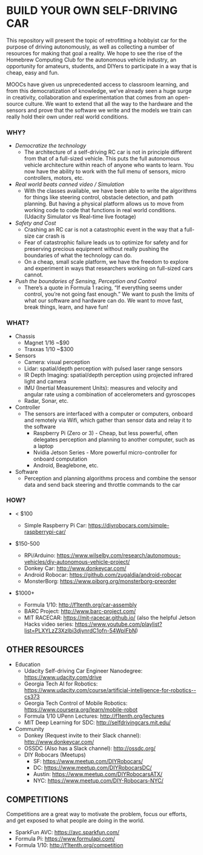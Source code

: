 # BUILD YOUR OWN SELF-DRIVING CAR

This repository will present the topic of retrofitting a hobbyist car for the purpose of driving autonomously, as well as collecting a number of resources for making that goal a reality. We hope to see the rise of the Homebrew Computing Club for the autonomous vehicle industry, an opportunity for amateurs, students, and DIYers to participate in a way that is cheap, easy and fun.

MOOCs have given us unprecedented access to classroom learning, and from this democratization of knowledge, we’ve already seen a huge surge in creativity, collaboration and experimentation that comes from an open-source culture. We want to extend that all the way to the hardware and the sensors and prove that the software we write and the models we train can really hold their own under real world conditions.

### WHY?
  - *Democratize the technology*
    - The architecture of a self-driving RC car is not in principle different from that of a full-sized vehicle. This puts the full autonomous vehicle architecture within reach of anyone who wants to learn. You now have the ability to work with the full menu of sensors, micro controllers, motors, etc.
  - *Real world beats canned video / Simulation*
    - With the classes available, we have been able to write the algorithms for things like steering control, obstacle detection, and path planning. But having a physical platform allows us to move from working code to code that functions in real world conditions. (Udacity Simulator vs Real-time live footage)
  - *Safety and Cost*
    - Crashing an RC car is not a catastrophic event in the way that a full-size car crash is
    - Fear of catastrophic failure leads us to optimize for safety and for preserving precious equipment without really pushing the boundaries of what the technology can do.
    - On a cheap, small scale platform, we have the freedom to explore and experiment in ways that researchers working on full-sized cars cannot.
  - *Push the boundaries of Sensing, Perception and Control*
    - There’s a quote in Formula 1 racing, “If everything seems under control, you’re not going fast enough.” We want to push the limits of what our software and hardware can do. We want to move fast, break things, learn, and have fun!


### WHAT?
  - Chassis
    - Magnet 1/16 ~$90
    - Traxxas 1/10 ~$300
  - Sensors
    - Camera: visual perception
    - Lidar: spatial/depth perception with pulsed laser range sensors
    - IR Depth Imaging: spatial/depth perception using projected infrared light and camera
    - IMU (Inertial Measurement Units): measures and velocity and angular rate using a combination of accelerometers and gyroscopes
    - Radar, Sonar, etc.
  - Controller
    - The sensors are interfaced with a computer or computers, onboard and remotely via Wifi, which gather than sensor data and relay it to the software
      - Raspberry Pi (Zero or 3) - Cheap, but less powerful, often delegates perception and planning to another computer, such as a laptop
      - Nvidia Jetson Series - More powerful micro-controller for onboard computation
      - Android, Beaglebone, etc.
  - Software
    - Perception and planning algorithms process and combine the sensor data and send back steering and throttle commands to the car

### HOW?
* < $100
  - Simple Raspberry Pi Car: https://diyrobocars.com/simple-raspberrypi-car/

* $150-500
  - RPi/Arduino: https://www.wilselby.com/research/autonomous-vehicles/diy-autonomous-vehicle-project/
  - Donkey Car: http://www.donkeycar.com/ 
  - Android Robocar: https://github.com/zugaldia/android-robocar
  - MonsterBorg: https://www.piborg.org/monsterborg-preorder

* $1000+
  - Formula 1/10: http://f1tenth.org/car-assembly
  - BARC Project: http://www.barc-project.com/
  - MIT RACECAR: https://mit-racecar.github.io/ (also the helpful Jetson Hacks video series: https://www.youtube.com/playlist?list=PLXYLzZ3XzIbi3djynrdC1ofn-54WpIFbN)

## OTHER RESOURCES
  - Education
    - Udacity Self-driving Car Engineer Nanodegree: https://www.udacity.com/drive
    - Georgia Tech AI for Robotics: https://www.udacity.com/course/artificial-intelligence-for-robotics--cs373
    - Georgia Tech Control of Mobile Robotics: https://www.coursera.org/learn/mobile-robot
    - Formula 1/10 UPenn Lectures: http://f1tenth.org/lectures
    - MIT Deep Learning for SDC: http://selfdrivingcars.mit.edu/
  - Community
    - Donkey (Request invite to their Slack channel): http://www.donkeycar.com/
    - OSSDC (Also has a Slack channel): http://ossdc.org/
    - DIY Robocars (Meetups)
      - SF: https://www.meetup.com/DIYRobocars/
      - DC: https://www.meetup.com/DIYRobocarsDC/
      - Austin: https://www.meetup.com/DIYRobocarsATX/
      - NYC: https://www.meetup.com/DIY-Robocars-NYC/

## COMPETITIONS
Competitions are a great way to motivate the problem, focus our efforts, and get exposed to what people are doing in the world.
  - SparkFun AVC: https://avc.sparkfun.com/
  - Formula Pi: https://www.formulapi.com/
  - Formula 1/10: http://f1tenth.org/competition
